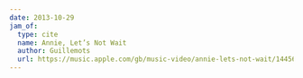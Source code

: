 ```yaml
---
date: 2013-10-29
jam_of:
  type: cite
  name: Annie, Let’s Not Wait
  author: Guillemots
  url: https://music.apple.com/gb/music-video/annie-lets-not-wait/1445685353
---
```

